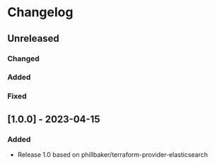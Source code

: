 # Changelog
## Unreleased
### Changed

### Added

### Fixed

## [1.0.0] - 2023-04-15
### Added
* Release 1.0 based on phillbaker/terraform-provider-elasticsearch
